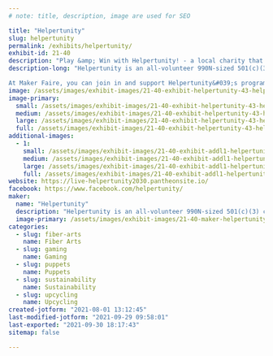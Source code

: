 ```yaml
---
# note: title, description, image are used for SEO

title: "Helpertunity"
slug: helpertunity
permalink: /exhibits/helpertunity/
exhibit-id: 21-40
description: "Play &amp; Win with Helpertunity! - a local charity that empowers elderly, disabled, &amp; itinerant Makers!"
description-long: "Helpertunity is an all-volunteer 990N-sized 501(c)(3) charity, founded in 2010, that empowers elderly, disabled, and itinerant makers, their caregivers, and their community. The small charity collects and provides upcycled activity resources, craft supplies, and maker-training for its participants&#039; creative and purposeful voluntainment.  Helpertunity&#039;s community-volunteers visit nursing homes and other facilities to provide crafts classes, adaptive games, and holiday festivities, and also packs kits for patients&#039; independent/in-room activity.  With our year 2020-2030 focus on eco-beneficial arts, technology, and vintage carnival-style gameplay; Helpertunity has been researching, advocating, and prototyping ways for greater adaptive technology and play-space access for all ages and abilities. 

At Maker Faire, you can join in and support Helpertunity&#039;s programs by donating /subscribing to sponsor the charity&#039;s unique community efforts; and take part in their fun and games!   Enjoy Helpertunity&#039;s spin-and-win wheel / plush-rescue-pet adoption -or-  Try your hand at Helpertunity&#039;s bottle-bricking interactive art demonstration; that helps the planet by repurposing plastics -or- Show off your sparkle by selecting one of Helpertunity&#039;s artisan-applied glitter tattoos or another unique elder-crafted gift item."
image: /assets/images/exhibit-images/21-40-exhibit-helpertunity-43-helpertunity-fundraiser-booth-at-fl-family-cafe-disability-services-expo-event-378-large.jpg
image-primary: 
  small: /assets/images/exhibit-images/21-40-exhibit-helpertunity-43-helpertunity-fundraiser-booth-at-fl-family-cafe-disability-services-expo-event-378-small.jpg
  medium: /assets/images/exhibit-images/21-40-exhibit-helpertunity-43-helpertunity-fundraiser-booth-at-fl-family-cafe-disability-services-expo-event-378-medium.jpg
  large: /assets/images/exhibit-images/21-40-exhibit-helpertunity-43-helpertunity-fundraiser-booth-at-fl-family-cafe-disability-services-expo-event-378-large.jpg
  full: /assets/images/exhibit-images/21-40-exhibit-helpertunity-43-helpertunity-fundraiser-booth-at-fl-family-cafe-disability-services-expo-event-378-full.jpg
additional-images: 
  - 1:
    small: /assets/images/exhibit-images/21-40-exhibit-addl1-helpertunity-helpertunity-logo-small.png
    medium: /assets/images/exhibit-images/21-40-exhibit-addl1-helpertunity-helpertunity-logo-medium.png
    large: /assets/images/exhibit-images/21-40-exhibit-addl1-helpertunity-helpertunity-logo-large.png
    full: /assets/images/exhibit-images/21-40-exhibit-addl1-helpertunity-helpertunity-logo-full.png
website: https://live-helpertunity2030.pantheonsite.io/
facebook: https://www.facebook.com/helpertunity/
maker: 
  name: "Helpertunity"
  description: "Helpertunity is an all-volunteer 990N-sized 501(c)(3) charity, founded in 2010, that empowers elderly, disabled, and itinerant makers, their caregivers, and their community by providing activity resources and training for participants&#039; purposeful voluntainment.  Helpertunity volunteers visit nursing homes and other facilities to provide crafts classes and packs kits for patients&#039; independent/in-room activity.  With our year 2020-2030 focus on eco-beneficial arts, technology, and vintage carnival-style gameplay; Helpertunity has been researching, advocating, and prototyping for greater adaptive technology and play-space access for all ages and abilities."
  image-primary: /assets/images/exhibit-images/21-40-maker-helpertunity-helpertunity-fundraiser-booth-at-fl-family-cafe-disability-services-expo-event-medium.jpg
categories: 
  - slug: fiber-arts
    name: Fiber Arts
  - slug: gaming
    name: Gaming
  - slug: puppets
    name: Puppets
  - slug: sustainability
    name: Sustainability
  - slug: upcycling
    name: Upcycling
created-jotform: "2021-08-01 13:12:45"
last-modified-jotform: "2021-09-29 09:58:01"
last-exported: "2021-09-30 18:17:43"
sitemap: false

---
```

